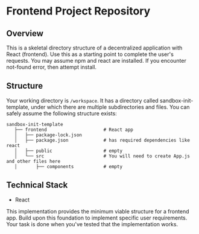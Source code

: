 # Frontend Project Repository

## Overview
This is a skeletal directory structure of a decentralized application with React (frontend). Use this as a starting point to complete the user's requests.
You may assume npm and react are installed. If you encounter not-found error, then attempt install.

## Structure
Your working directory is `/workspace`. It has a directory called sandbox-init-template, under which there are multiple subdirectories and files. You can safely assume the following structure exists:
```
sandbox-init-template
   ├── frontend                     # React app
   │   ├── package-lock.json
   │   ├── package.json             # has required dependencies like react
   │   ├── public                   # empty
   │   └── src                      # You will need to create App.js and other files here
   │       ├── components           # empty
```

## Technical Stack
- React

This implementation provides the minimum viable structure for a frontend app. Build upon this foundation to implement specific user requirements. Your task is done when you've tested that the implementation works.